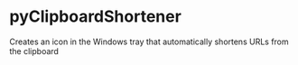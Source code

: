 # pyClipboardShortener
Creates an icon in the Windows tray that automatically shortens URLs from the clipboard
